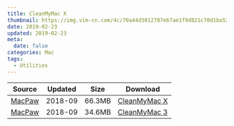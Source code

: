 ```yaml
---
title: CleanMyMac X
thumbnail: https://img.vim-cn.com/4c/70a44d3012787e67ae1f9d821c70d1ba5268b1.png
date: 2019-02-23
updated: 2019-02-23
meta:
  date: false
categories: Mac
tags:
  - Utilities
---
```


| Source | Updated | Size | Download |
| ------ | ------- | -------- | -------- |
| <div class="safe">[MacPaw](https://macpaw.com/cleanmymac)</div> | 2018-09 | 66.3MB | [CleanMyMac X](https://dl.devmate.com/com.macpaw.CleanMyMac4/CleanMyMacX.dmg) |
| <div class="safe">[MacPaw](https://macpaw.com/cleanmymac-3)</div> | 2018-09 | 34.6MB | [CleanMyMac 3](https://dl.devmate.com/com.macpaw.zh.CleanMyMac3/CleanMyMacChinese.dmg) |
